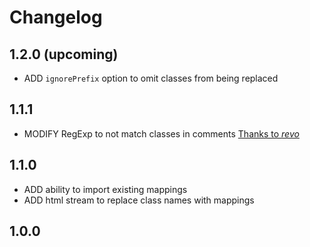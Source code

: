 # Changelog

## 1.2.0 (upcoming)

  - ADD `ignorePrefix` option to omit classes from being replaced

## 1.1.1

  - MODIFY RegExp to not match classes in comments [Thanks to *revo*](https://stackoverflow.com/a/48962872/5133130)

## 1.1.0

  - ADD ability to import existing mappings
  - ADD html stream to replace class names with mappings

## 1.0.0

